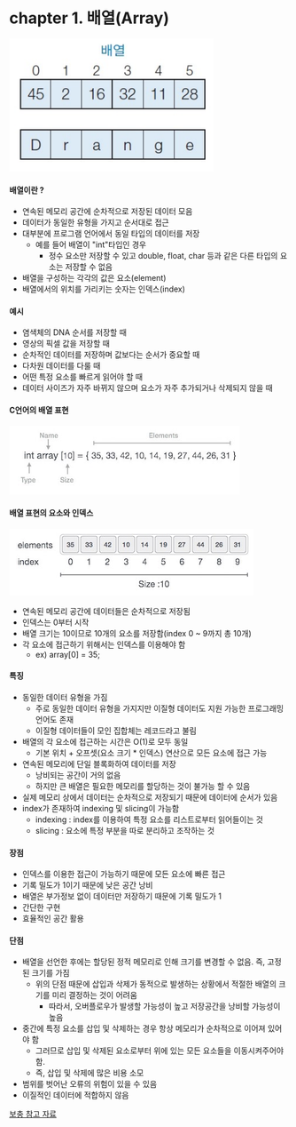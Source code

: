 # chapter 1. 배열(Array)

![array](https://github.com/BangYunseo/TIL/blob/main/CS/Data%20Structure/%20Image/ch1/array.PNG)

#### 배열이란 ? 
* 연속된 메모리 공간에 순차적으로 저장된 데이터 모음
* 데이터가 동일한 유형을 가지고 순서대로 접근    
* 대부분에 프로그램 언어에서 동일 타입의 데이터를 저장    
  * 예를 들어 배열이 "int"타입인 경우
    * 정수 요소만 저장할 수 있고 double, float, char 등과 같은 다른 타입의 요소는 저장할 수 없음    
* 배열을 구성하는 각각의 값은 요소(element)     
* 배열에서의 위치를 가리키는 숫자는 인덱스(index)  
    
#### 예시     
* 염색체의 DNA 순서를 저장할 때      
* 영상의 픽셀 값을 저장할 때
* 순차적인 데이터를 저장하며 값보다는 순서가 중요할 때
* 다차원 데이터를 다룰 때
* 어떤 특정 요소를 빠르게 읽어야 할 때
* 데이터 사이즈가 자주 바뀌지 않으며 요소가 자주 추가되거나 삭제되지 않을 때

#### C언어의 배열 표현
  
![array2](https://github.com/BangYunseo/TIL/blob/main/CS/Data%20Structure/%20Image/ch1/array2.PNG)      

#### 배열 표현의 요소와 인덱스

![array3](https://github.com/BangYunseo/TIL/blob/main/CS/Data%20Structure/%20Image/ch1/array3.PNG)      
  
* 연속된 메모리 공간에 데이터들은 순차적으로 저장됨     
* 인덱스는 0부터 시작    
* 배열 크기는 10이므로 10개의 요소를 저장함(index 0 ~ 9까지 총 10개)
* 각 요소에 접근하기 위해서는 인덱스를 이용해야 함
  * ex) array[0] = 35;     

#### 특징
* 동일한 데이터 유형을 가짐     
  * 주로 동일한 데이터 유형을 가지지만 이질형 데이터도 지원 가능한 프로그래밍 언어도 존재      
  * 이질형 데이터들이 모인 집합체는 레코드라고 불림      
* 배열의 각 요소에 접근하는 시간은 O(1)로 모두 동일      
  * 기본 위치 + 오프셋(요소 크기 * 인덱스) 연산으로 모든 요소에 접근 가능     
* 연속된 메모리에 단일 블록화하여 데이터를 저장     
  * 낭비되는 공간이 거의 없음      
  * 하지만 큰 배열은 필요한 메모리를 할당하는 것이 불가능 할 수 있음     
* 실제 메모리 상에서 데이터는 순차적으로 저장되기 때문에 데이터에 순서가 있음
* index가 존재하여 indexing 및 slicing이 가능함
  * indexing : index를 이용하여 특정 요소를 리스트로부터 읽어들이는 것
  * slicing : 요소에 특정 부분을 따로 분리하고 조작하는 것

#### 장점 
* 인덱스를 이용한 접근이 가능하기 때문에 모든 요소에 빠른 접근
* 기록 밀도가 1이기 때문에 낮은 공간 낭비
* 배열은 부가정보 없이 데이터만 저장하기 때문에 기록 밀도가 1
* 간단한 구현 
* 효율적인 공간 활용     
    
#### 단점
* 배열을 선언한 후에는 할당된 정적 메모리로 인해 크기를 변경할 수 없음. 즉, 고정된 크기를 가짐
  * 위의 단점 때문에 삽입과 삭제가 동적으로 발생하는 상황에서 적절한 배열의 크기를 미리 결정하는 것이 어려움
    * 따라서, 오버플로우가 발생할 가능성이 높고 저장공간을 낭비할 가능성이 높음
* 중간에 특정 요소를 삽입 및 삭제하는 경우 항상 메모리가 순차적으로 이어져 있어야 함
  * 그러므로 삽입 및 삭제된 요소로부터 위에 있는 모든 요소들을 이동시켜주어야 함. 
  * 즉, 삽입 및 삭제에 많은 비용 소모
* 범위를 벗어난 오류의 위험이 있을 수 있음 
* 이질적인 데이터에 적합하지 않음

[보충 참고 자료](https://yoongrammer.tistory.com/43)
